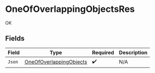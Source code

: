 # OneOfOverlappingObjectsRes

OK


## Fields

| Field                                                                     | Type                                                                      | Required                                                                  | Description                                                               |
| ------------------------------------------------------------------------- | ------------------------------------------------------------------------- | ------------------------------------------------------------------------- | ------------------------------------------------------------------------- |
| `Json`                                                                    | [OneOfOverlappingObjects](../../Models/Shared/OneOfOverlappingObjects.md) | :heavy_check_mark:                                                        | N/A                                                                       |